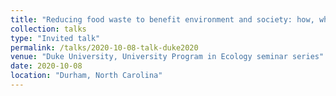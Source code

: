 ```yaml
---
title: "Reducing food waste to benefit environment and society: how, why, and in what context? (virtual)"
collection: talks
type: "Invited talk"
permalink: /talks/2020-10-08-talk-duke2020
venue: "Duke University, University Program in Ecology seminar series"
date: 2020-10-08
location: "Durham, North Carolina"
---
```

